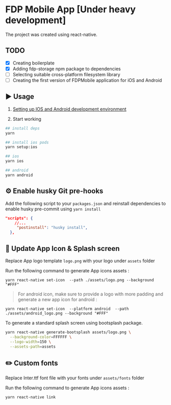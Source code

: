 
# FDP Mobile App [Under heavy development]

The project was created using react-native.

## TODO
- [X] Creating boilerplate 
- [X] Adding fdp-storage npm package to dependencies
- [ ] Selecting suitable cross-platform filesystem library
- [ ] Creating the first version of FDPMobile application for iOS and Android

## ▶️ Usage

1. [Setting up IOS and Android development environment](https://reactnative.dev/docs/environment-setup)

2. Start working

```bash
## install deps
yarn

## install ios pods
yarn setup:ios

## ios
yarn ios

## android
yarn android

```

## ⚙️ Enable husky Git pre-hooks

Add the following script to your `packages.json` and reinstall dependencies to enable husky pre-commit using `yarn install`

```json
"scripts": {
    //...
     "postinstall": "husky install",
  },

```

## 📲 Update App Icon & Splash screen

Replace App logo template `logo.png` with your logo under `assets` folder

Run the following command to generate App icons assets :

```
yarn react-native set-icon  --path ./assets/logo.png --background "#FFF"

```

> For android icon, make sure to provide a logo with more padding and generate a new app icon for android :

```
yarn react-native set-icon  --platform android  --path ./assets/android_logo.png --background "#FFF"

```

To generate a standard splash screen using bootsplash package.

```sh
yarn react-native generate-bootsplash assets/logo.png \
  --background-color=FFFFFF \
  --logo-width=150 \
  --assets-path=assets
```

## ✏️ Custom fonts

Replace Inter.ttf font file with your fonts under `assets/fonts` folder

Run the following command to generate App icons assets :

```
yarn react-native link
```